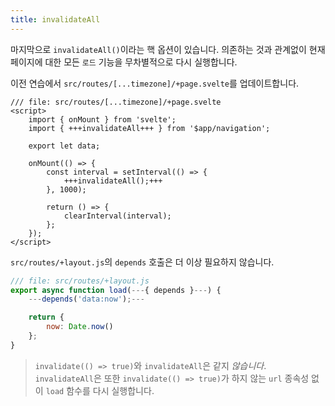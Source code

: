 ```yaml
---
title: invalidateAll
---
```


마지막으로 `invalidateAll()`이라는 핵 옵션이 있습니다. 의존하는 것과 관계없이 현재 페이지에 대한 모든 `로드` 기능을 무차별적으로 다시 실행합니다.

이전 연습에서 `src/routes/[...timezone]/+page.svelte`를 업데이트합니다.

```svelte
/// file: src/routes/[...timezone]/+page.svelte
<script>
	import { onMount } from 'svelte';
	import { +++invalidateAll+++ } from '$app/navigation';

	export let data;

	onMount(() => {
		const interval = setInterval(() => {
			+++invalidateAll();+++
		}, 1000);

		return () => {
			clearInterval(interval);
		};
	});
</script>
```

`src/routes/+layout.js`의 `depends` 호출은 더 이상 필요하지 않습니다.

```js
/// file: src/routes/+layout.js
export async function load(---{ depends }---) {
	---depends('data:now');---

	return {
		now: Date.now()
	};
}
```

> `invalidate(() => true)`와 `invalidateAll`은 같지 _않습니다_. `invalidateAll`은 또한 `invalidate(() => true)`가 하지 않는 `url` 종속성 없이 `load` 함수를 다시 실행합니다.
